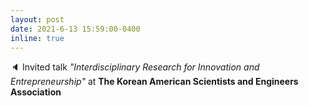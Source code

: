 ```yaml
---
layout: post
date: 2021-6-13 15:59:00-0400
inline: true
---
```


:speaker: Invited talk *"Interdisciplinary Research for Innovation and Entrepreneurship"* at **The Korean American Scientists and Engineers Association**

